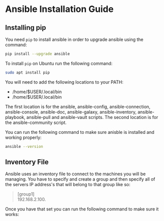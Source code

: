 # Ansible Installation Guide


## Installing pip

You need `pip` to install ansible in order to upgrade ansible using the
command:

```bash
pip install --upgrade ansible
```

To install `pip` on Ubuntu run the following command:

```bash
sudo apt install pip
```

You will need to add the following locations to your PATH:

* /home/$USER/.local/bin
* /home/$USER/.local/bin 

The first location is for the ansible, ansible-config, 
ansible-connection, ansible-console, ansible-doc, ansible-galaxy, 
ansible-inventory, ansible-playbook, ansible-pull and ansible-vault
scripts. The second location is for the ansible-community script.

You can run the following command to make sure anisble is installed
and working properly:

```bash
ansible --version
```




## Inventory File

Ansible uses an inventory file to connect to the machines you will be
managing. You have to specify and create a group and then specify all
of the servers IP address's that will belong to that group like so:

> [group1]  
> 192.168.2.100.

Once you have that set you can run the following command to make sure
it works:

